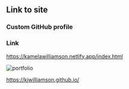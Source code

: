 ## Link to site

### Custom GitHub profile

### Link

https://kamelawilliamson.netlify.app/index.html


![portfolio](https://user-images.githubusercontent.com/24884380/195168773-52c2cda5-dbed-4923-b786-ea025ce981e3.jpg)




https://kjwilliamson.github.io/
